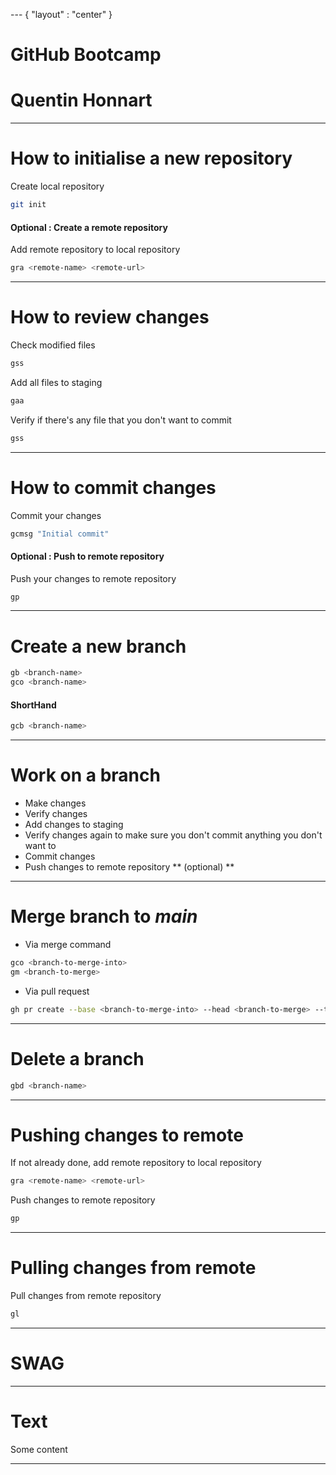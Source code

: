 --- { "layout" : "center" }
# GitHub Bootcamp

# Quentin Honnart

---

# How to initialise a new repository

Create local repository
```bash
git init
```

#### Optional : Create a remote repository

Add remote repository to local repository
```bash
gra <remote-name> <remote-url>
```
---

# How to review changes

Check modified files
```bash
gss
```

Add all files to staging
```bash
gaa
```

Verify if there's any file that you don't want to commit
```bash
gss
```

---

# How to commit changes

Commit your changes
```bash
gcmsg "Initial commit"
```

#### Optional : Push to remote repository

Push your changes to remote repository
```bash
gp
```

---

# Create a new branch

```bash
gb <branch-name>
gco <branch-name>
```

#### ShortHand

```bash
gcb <branch-name>
```

---

# Work on a branch

* Make changes
* Verify changes
* Add changes to staging
* Verify changes again to make sure you don't commit anything you don't want to
* Commit changes
* Push changes to remote repository ** (optional) **

---

# Merge branch to ***main***

* Via merge command

```bash
gco <branch-to-merge-into>
gm <branch-to-merge>
```

* Via pull request

```bash
gh pr create --base <branch-to-merge-into> --head <branch-to-merge> --title <title> --body <body>
```

---

# Delete a branch

```bash
gbd <branch-name>
```

---

# Pushing changes to remote

If not already done, add remote repository to local repository
```bash
gra <remote-name> <remote-url>
```

Push changes to remote repository
```bash
gp
```

---

# Pulling changes from remote

Pull changes from remote repository
```bash
gl
```

---

# SWAG

---

# Text

Some content

---
